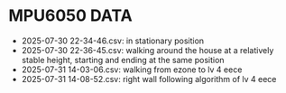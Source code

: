 # MPU6050 DATA
- 2025-07-30 22-34-46.csv: in stationary position
- 2025-07-30 22-36-45.csv: walking around the house at a relatively stable height, starting and ending at the same position
- 2025-07-31 14-03-06.csv: walking from ezone to lv 4 eece
- 2025-07-31 14-08-52.csv: right wall following algorithm of lv 4 eece